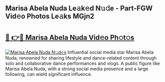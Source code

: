 ## Marisa Abela Nuda Le𝚊k𝚎d N𝚞𝚍e - Part-FGW Vid𝚎o Photos Le𝚊ks MGjn2

# <h2><a href="http://fbd9pu1.evod.top/?m=Marisa+Abela+Nuda">🔗 👉🔴 Marisa Abela Nuda Vid𝚎o Ph𝚘t𝚘s</a></h2>

[![Marisa Abela Nuda N𝚞d𝚎s](https://i.imgur.com/8V9OHl7.gif)](http://fbd9pu1.evod.top/?m=Marisa+Abela+Nuda)
Influential social media star Marisa Abela Nuda, renowned for sharing lifestyle and dance-related content through solo and collaborative dance performances and vlogs. A public figure like Marisa Abela Nuda, with a strong social media presence and a large following, can wield significant influence. 
